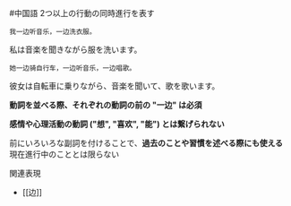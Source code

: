 #中国語
2つ以上の行動の同時進行を表す
```zh-cn
我一边听音乐，一边洗衣服。
```
私は音楽を聞きながら服を洗います。
```zh-cn
她一边骑自行车，一边听音乐，一边唱歌。
```
彼女は自転車に乗りながら、音楽を聞いて、歌を歌います。

**動詞を並べる際、それぞれの動詞の前の "一边" は必須**

**感情や心理活動の動詞 ("想", "喜欢", "能") とは繋げられない**

前にいろいろな副詞を付けることで、**過去のことや習慣を述べる際にも使える**
現在進行中のこととは限らない

関連表現
- [[边]]
